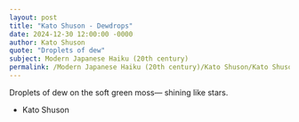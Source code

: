 ```yaml
---
layout: post
title: "Kato Shuson - Dewdrops"
date: 2024-12-30 12:00:00 -0000
author: Kato Shuson
quote: "Droplets of dew"
subject: Modern Japanese Haiku (20th century)
permalink: /Modern Japanese Haiku (20th century)/Kato Shuson/Kato Shuson - Dewdrops
---
```


Droplets of dew
on the soft green moss—
shining like stars.

- Kato Shuson
